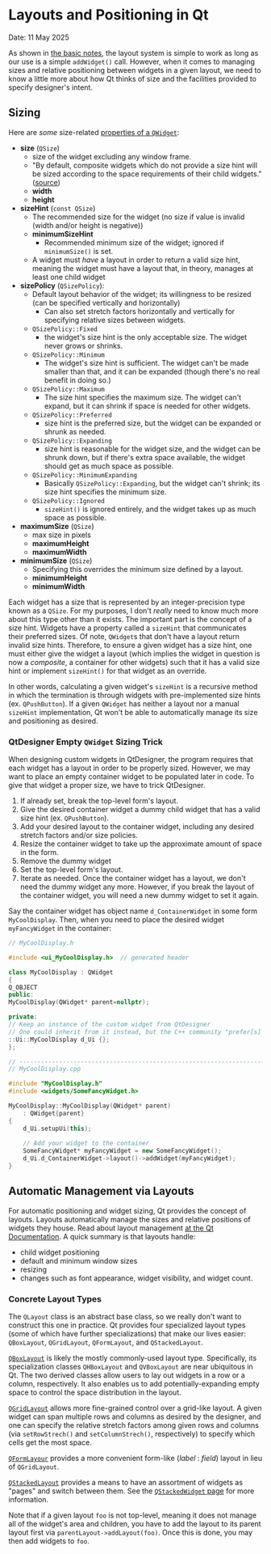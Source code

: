 # Layouts and Positioning in Qt

Date: 11 May 2025

As shown in [the basic notes](/libraries/Qt/basics.md#installing-a-layout), the layout system is
simple to work as long as our use is a simple `addWidget()` call. However, when it comes to managing
sizes and relative positioning between widgets in a given layout, we need to know a little more
about how Qt thinks of size and the facilities provided to specify designer's intent.

## Sizing 

Here are *some* size-related [properties of a `QWidget`](https://doc.qt.io/qt-6.5/qwidget.html#properties):

- **size** (`QSize`)
	- size of the widget excluding any window frame.
	- "By default, composite widgets which do not provide a size hint will be sized according to the space requirements of their child widgets." ([source](https://doc.qt.io/qt-6.5/qwidget.html#size-hints-and-size-policies))
	- **width**
	- **height**
- **sizeHint** (`const QSize`)
	- The recommended size for the widget (no size if value is invalid (width and/or height is negative))
	- **minimumSizeHint**
		- Recommended minimum size of the widget; ignored if `minimumSize()` is set.
	- A widget must *have* a layout in order to return a valid size hint, meaning the widget must have a layout that, in theory, manages at least one child widget
- **sizePolicy** (`QSizePolicy`):
	- Default layout behavior of the widget; its willingness to be resized (can be specified vertically and horizontally)
		- Can also set stretch factors horizontally and vertically for specifying relative sizes between widgets.
	- `QSizePolicy::Fixed`
		- the widget's size hint is the only acceptable size. The widget never grows or shrinks.
	- `QSizePolicy::Minimum`
		- The widget's size hint is sufficient. The widget can't be made smaller than that, and it can be expanded (though there's no real benefit in doing so.)
    - `QSizePolicy::Maximum`
		- The size hint specifies the maximum size. The widget can't expand, but it can shrink if space is needed for other widgets.
	- `QSizePolicy::Preferred`
		- size hint is the preferred size, but the widget can be expanded or shrunk as needed.
	- `QSizePolicy::Expanding`
		- size hint is reasonable for the widget size, and the widget can be shrunk down, but if there's extra space available, the widget should get as much space as possible.
	- `QSizePolicy::MinimumExpanding`
		- Basically `QSizePolicy::Expanding`, but the widget can't shrink; its size hint specifies the minimum size.
	- `QSizePolicy::Ignored`
		- `sizeHint()` is ignored entirely, and the widget takes up as much space as possible.
- **maximumSize** (`QSize`)
	- max size in pixels
	- **maximumHeight**
	- **maximumWidth**
- **minimumSize** (`QSize`)
	- Specifying this overrides the minimum size defined by a layout. 
	- **minimumHeight**
	- **minimumWidth**

Each widget has a size that is represented by an integer-precision type known as a `QSize`. For my
purposes, I don't *really* need to know much more about this type other than it exists. The
important part is the concept of a size hint. Widgets have a property called a `sizeHint` that
communicates their preferred sizes. Of note, `QWidget`s that don't have a layout return invalid size
hints. Therefore, to ensure a given widget has a size hint, one must either give the widget a layout
(which implies the widget in question is now a *composite*, a container for other widgets) such that
it has a valid size hint or implement `sizeHint()` for that widget as an override.

In other words, calculating a given widget's `sizeHint` is a recursive method in which the
termination is through widgets with pre-implemented size hints (ex. `QPushButton`). If a given
`QWidget` has neither a layout nor a manual `sizeHint` implementation, Qt won't be able to
automatically manage its size and positioning as desired.

### QtDesigner Empty `QWidget` Sizing Trick

When designing custom widgets in QtDesigner, the program requires that each widget has a layout in
order to be properly sized. However, we may want to place an empty container widget to be populated
later in code. To give that widget a proper size, we have to trick QtDesigner. 

1. If already set, break the top-level form's layout. 
2. Give the desired container widget a dummy child widget that has a valid size hint (ex.
   `QPushButton`).
3. Add your desired layout to the container widget, including any desired stretch factors and/or
   size policies.
4. Resize the container widget to take up the approximate amount of space in the form. 
5. Remove the dummy widget
6. Set the top-level form's layout.
7. Iterate as needed. Once the container widget has a layout, we don't need the dummy widget any
   more. However, if you break the layout of the container widget, you will need a new dummy widget
   to set it again.

Say the container widget has object name `d_ContainerWidget` in some form `MyCoolDisplay`. Then,
when you need to place the desired widget `myFancyWidget` in the container:

```cpp
// MyCoolDisplay.h

#include <ui_MyCoolDisplay.h>  // generated header

class MyCoolDisplay : QWidget
{
Q_OBJECT
public:
MyCoolDisplay(QWidget* parent=nullptr);

private:
// Keep an instance of the custom widget from QtDesigner
// One could inherit from it instead, but the C++ community "prefer[s] composition over inheritance".
::Ui::MyCoolDisplay d_Ui {};  
};

// ------------------------------------------------------------------------
// MyCoolDisplay.cpp

#include "MyCoolDisplay.h"
#include <widgets/SomeFancyWidget.h>

MyCoolDisplay::MyCoolDisplay(QWidget* parent)
	: QWidget{parent}
{
	d_Ui.setupUi(this);
	
	// Add your widget to the container
	SomeFancyWidget* myFancyWidget = new SomeFancyWidget();
	d_Ui.d_ContainerWidget->layout()->addWidget(myFancyWidget);
}
```
## Automatic Management via Layouts

For automatic positioning and widget sizing, Qt provides the concept of layouts. Layouts
automatically manage the sizes and relative positions of widgets they house. Read about layout
management [at the Qt Documentation](https://doc.qt.io/qt-6.5/layout.html). A quick summary is that
layouts handle:

- child widget positioning
- default and minimum window sizes
- resizing
- changes such as font appearance, widget visibility, and widget count.

### Concrete Layout Types

The `QLayout` class is an abstract base class, so we really don't want to construct this one in
practice. Qt provides four specialized layout types (some of which have further specializations)
that make our lives easier: `QBoxLayout`, `QGridLayout`, `QFormLayout`, and `QStackedLayout`.

[`QBoxLayout`](https://doc.qt.io/qt-6/qboxlayout.html) is likely the mostly commonly-used layout
type. Specifically, its specialization classes `QHBoxLayout` and `QVBoxLayout` are near ubiquitous
in Qt. The two derived classes allow users to lay out widgets in a row or a column, respectively. It
also enables us to add potentially-expanding empty space to control the space distribution in the
layout.

[`QGridLayout`](https://doc.qt.io/qt-6/qgridlayout.html) allows more fine-grained control over a
grid-like layout. A given widget can span multiple rows and columns as desired by the designer, and
one can specify the relative stretch factors among given rows and columns (via `setRowStrech()` and
`setColumnStrech()`, respectively) to specify which cells get the most space.

[`QFormLayour`](https://doc.qt.io/qt-6/qformlayout.html) provides a more convenient form-like
(*label* : *field*) layout in lieu of `QGridLayout`.

[`QStackedLayout`](https://doc.qt.io/qt-6/qstackedlayout.html) provides a means to have an
assortment of widgets as "pages" and switch between them.
See the [`QStackedWidget` page](https://doc.qt.io/qt-6/qstackedwidget.html) for more information.


Note that if a given layout `foo` is not top-level, meaning it does not manage all of the widget's
area and children, you have to add the layout to its parent layout first via
`parentLayout->addLayout(foo)`. Once this is done, you may then add widgets to `foo`.